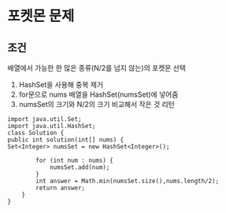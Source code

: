 # 포켓몬 문제
## 조건
배열에서 가능한 한 많은 종류(N/2를 넘지 않는)의 포켓몬 선택
1. HashSet을 사용해 중복 제거
2. for문으로 nums 배열을 HashSet(numsSet)에 넣어줌
3. numsSet의 크기와 N/2의 크기 비교해서 작은 것 리턴


````
import java.util.Set;
import java.util.HashSet;
class Solution {
public int solution(int[] nums) {
Set<Integer> numsSet = new HashSet<Integer>();

        for (int num : nums) {
            numsSet.add(num);
        }
        int answer = Math.min(numsSet.size(),nums.length/2);
        return answer;
    }
}
````